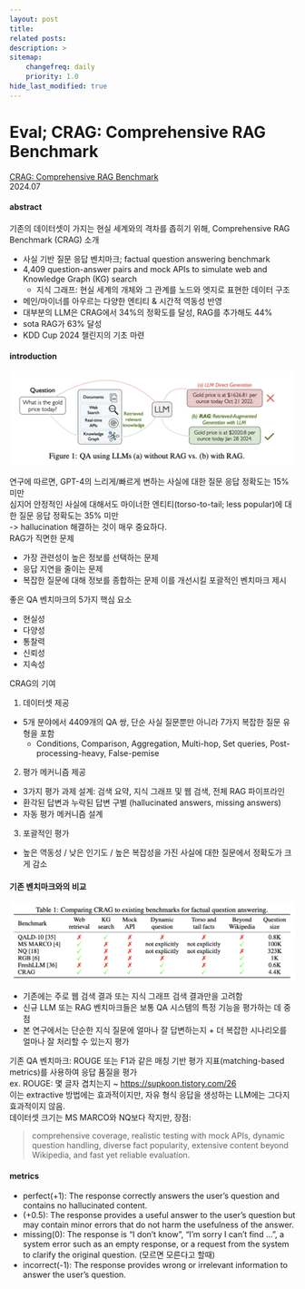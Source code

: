 ```yaml
---
layout: post
title: 
related posts:
description: >
sitemap:
    changefreq: daily
    priority: 1.0
hide_last_modified: true
---
```



# Eval; CRAG: Comprehensive RAG Benchmark

[CRAG: Comprehensive RAG Benchmark](https://arxiv.org/abs/2406.04744) \
2024.07

#### abstract
기존의 데이터셋이 가지는 현실 세계와의 격차를 좁히기 위해, Comprehensive RAG Benchmark (CRAG) 소개
- 사실 기반 질문 응답 벤치마크; factual question answering benchmark
- 4,409 question-answer pairs and mock APIs to simulate web and Knowledge Graph (KG) search
  - 지식 그래프: 현실 세계의 개체와 그 관계를 노드와 엣지로 표현한 데이터 구조 
- 메인/마이너를 아우르는 다양한 엔티티 & 시간적 역동성 반영
- 대부분의 LLM은 CRAG에서 34%의 정확도를 달성, RAG를 추가해도 44%
- sota RAG가 63% 달성
- KDD Cup 2024 챌린지의 기초 마련


#### introduction
![](/assets/img/llm/llm12/1.png)

연구에 따르면, GPT-4의 느리게/빠르게 변하는 사실에 대한 질문 응답 정확도는 15% 미만 \
심지어 안정적인 사실에 대해서도 마이너한 엔티티(torso-to-tail; less popular)에 대한 질문 응답 정확도는 35% 미만 \
-> hallucination 해결하는 것이 매우 중요하다. \
RAG가 직면한 문제
- 가장 관련성이 높은 정보를 선택하는 문제
- 응답 지연을 줄이는 문제
- 복잡한 질문에 대해 정보를 종합하는 문제
이를 개선시킬 포괄적인 벤치마크 제시

좋은 QA 벤치마크의 5가지 핵심 요소
- 현실성
- 다양성
- 통찰력
- 신뢰성
- 지속성

CRAG의 기여
1. 데이터셋 제공
- 5개 분야에서 4409개의 QA 쌍, 단순 사실 질문뿐만 아니라 7가지 복잡한 질문 유형을 포함
  - Conditions, Comparison, Aggregation, Multi-hop, Set queries, Post-processing-heavy, False-pemise
2. 평가 메커니즘 제공
- 3가지 평가 과제 설계: 검색 요약, 지식 그래프 및 웹 검색, 전체 RAG 파이프라인
- 환각된 답변과 누락된 답변 구별 (hallucinated answers, missing answers)
- 자동 평가 메커니즘 설계
3. 포괄적인 평가
- 높은 역동성 / 낮은 인기도 / 높은 복잡성을 가진 사실에 대한 질문에서 정확도가 크게 감소

#### 기존 벤치마크와의 비교
![](/assets/img/llm/llm12/2.png)
- 기존에는 주로 웹 검색 결과 또는 지식 그래프 검색 결과만을 고려함
- 신규 LLM 또는 RAG 벤치마크들은 보통 QA 시스템의 특정 기능을 평가하는 데 중점
- 본 연구에서는 단순한 지식 질문에 얼마나 잘 답변하는지 + 더 복잡한 시나리오를 얼마나 잘 처리할 수 있는지 평가

기존 QA 벤치마크: ROUGE 또는 F1과 같은 매칭 기반 평가 지표(matching-based metrics)를 사용하여 응답 품질을 평가 \
ex. ROUGE: 몇 글자 겹치는지 ~ https://supkoon.tistory.com/26 \
이는 extractive 방법에는 효과적이지만, 자유 형식 응답을 생성하는 LLM에는 그다지 효과적이지 않음. \
데이터셋 크기는 MS MARCO와 NQ보다 작지만, 장점:
> comprehensive coverage, realistic testing with mock APIs, dynamic question handling, diverse fact popularity, extensive content beyond Wikipedia, and fast yet reliable evaluation.

#### metrics
- perfect(+1): The response correctly answers the user’s question and contains no hallucinated content.
- (+0.5): The response provides a useful answer to the user’s question but may contain minor errors that do not harm the usefulness of the answer.
- missing(0): The response is “I don’t know”, “I’m sorry I can’t find ...”, a system error such as an empty response, or a request from the system to clarify the original question. (모르면 모른다고 할때)
- incorrect(-1): The response provides wrong or irrelevant information to answer the user’s question.